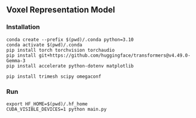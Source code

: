 ## Voxel Representation Model

### Installation
```
conda create --prefix $(pwd)/.conda python=3.10
conda activate $(pwd)/.conda
pip install torch torchvision torchaudio
pip install git+https://github.com/huggingface/transformers@v4.49.0-Gemma-3
pip install accelerate python-dotenv matplotlib

pip install trimesh scipy omegaconf
```

### Run
```
export HF_HOME=$(pwd)/.hf_home
CUDA_VISIBLE_DEVICES=1 python main.py
```